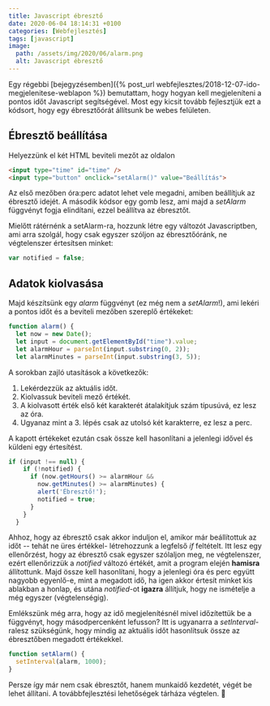 ```yaml
---
title: Javascript ébresztő
date: 2020-06-04 18:14:31 +0100
categories: [Webfejlesztés]
tags: [javascript]
image:
  path: /assets/img/2020/06/alarm.png
  alt: Javascript ébresztő
---
```


Egy régebbi [bejegyzésemben]({% post_url webfejlesztes/2018-12-07-ido-megjelenitese-weblapon %}) bemutattam, hogy hogyan kell megjeleníteni a pontos időt Javascript segítségével. Most egy kicsit tovább fejlesztjük ezt a kódsort, hogy egy ébresztőórát állítsunk be webes felületen.

## Ébresztő beállítása

Helyezzünk el két HTML beviteli mezőt az oldalon

```html
<input type="time" id="time" />
<input type="button" onclick="setAlarm()" value="Beállítás">
```

Az első mezőben óra:perc adatot lehet vele megadni, amiben beállítjuk az ébresztő idejét. A második kódsor egy gomb lesz, ami majd a *setAlarm* függvényt fogja elindítani, ezzel beállítva az ébresztőt.

Mielőtt rátérnénk a setAlarm-ra, hozzunk létre egy változót Javascriptben, ami arra szolgál, hogy csak egyszer szóljon az ébresztőóránk, ne végtelenszer értesítsen minket:

```javascript
var notified = false;
```

## Adatok kiolvasása

Majd készítsünk egy *alarm* függvényt (ez még nem a *setAlarm*!), ami lekéri a pontos időt és a beviteli mezőben szereplő értékeket:

```javascript
function alarm() {
  let now = new Date();
  let input = document.getElementById("time").value;
  let alarmHour = parseInt(input.substring(0, 2));
  let alarmMinutes = parseInt(input.substring(3, 5));
```

A sorokban zajló utasítások a következők:

1.  Lekérdezzük az aktuális időt.
2.  Kiolvassuk beviteli mező értékét.
3.  A kiolvasott érték első két karakterét átalakítjuk szám típusúvá, ez lesz az óra.
4.  Ugyanaz mint a 3. lépés csak az utolsó két karakterre, ez lesz a perc.

A kapott értékeket ezután csak össze kell hasonlítani a jelenlegi idővel és küldeni egy értesítést.

```javascript
if (input !== null) {
    if (!notified) {
      if (now.getHours() >= alarmHour &&
        now.getMinutes() >= alarmMinutes) {
        alert('Ébresztő!');
        notified = true;
      }
    }
  }
```

Ahhoz, hogy az ébresztő csak akkor induljon el, amikor már beállítottuk az időt -- tehát ne üres értékkel- létrehozzunk a legfelső *if* feltételt. Itt lesz egy ellenőrzést, hogy az ébresztő csak egyszer szólaljon meg, ne végtelenszer, ezért ellenőrizzük a *notified* változó értékét, amit a program elején **hamisra** állítottunk. Majd össze kell hasonlítani, hogy a jelenlegi óra és perc együtt nagyobb egyenlő-e, mint a megadott idő, ha igen akkor értesít minket kis ablakban a honlap, és utána *notified*-ot **igazra** állítjuk, hogy ne ismételje a még egyszer (végtelenségig).

Emlékszünk még arra, hogy az idő megjelenítésnél mivel időzítettük be a függvényt, hogy másodpercenként lefusson? Itt is ugyanarra a *setInterval*-ralesz szükségünk, hogy mindig az aktuális időt hasonlítsuk össze az ébresztőben megadott értékekkel.

```javascript
function setAlarm() {
  setInterval(alarm, 1000);
}
```

Persze így már nem csak ébresztőt, hanem munkaidő kezdetét, végét be lehet állítani. A továbbfejlesztési lehetőségek tárháza végtelen. 🙂

<script async src="https://jsfiddle.net/benzo90/0qpk6c8t/9/embed/js,html,result/"></script>